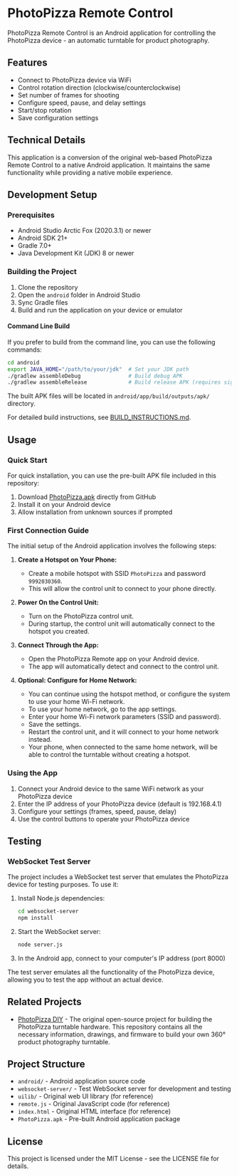 # PhotoPizza Remote Control

PhotoPizza Remote Control is an Android application for controlling the PhotoPizza device - an automatic turntable for product photography.

## Features

- Connect to PhotoPizza device via WiFi
- Control rotation direction (clockwise/counterclockwise)
- Set number of frames for shooting
- Configure speed, pause, and delay settings
- Start/stop rotation
- Save configuration settings

## Technical Details

This application is a conversion of the original web-based PhotoPizza Remote Control to a native Android application. It maintains the same functionality while providing a native mobile experience.

## Development Setup

### Prerequisites

- Android Studio Arctic Fox (2020.3.1) or newer
- Android SDK 21+
- Gradle 7.0+
- Java Development Kit (JDK) 8 or newer

### Building the Project

1. Clone the repository
2. Open the `android` folder in Android Studio
3. Sync Gradle files
4. Build and run the application on your device or emulator

#### Command Line Build

If you prefer to build from the command line, you can use the following commands:

```bash
cd android
export JAVA_HOME="/path/to/your/jdk"  # Set your JDK path
./gradlew assembleDebug               # Build debug APK
./gradlew assembleRelease             # Build release APK (requires signing configuration)
```

The built APK files will be located in `android/app/build/outputs/apk/` directory.

For detailed build instructions, see [BUILD_INSTRUCTIONS.md](android/BUILD_INSTRUCTIONS.md).

## Usage

### Quick Start

For quick installation, you can use the pre-built APK file included in this repository:

1. Download [PhotoPizza.apk](https://github.com/PhotoPizza/remote/raw/master/PhotoPizza.apk) directly from GitHub
2. Install it on your Android device
3. Allow installation from unknown sources if prompted

### First Connection Guide

The initial setup of the Android application involves the following steps:

1. **Create a Hotspot on Your Phone:**  
   * Create a mobile hotspot with SSID `PhotoPizza` and password `9992030360`.  
   * This will allow the control unit to connect to your phone directly.

2. **Power On the Control Unit:**  
   * Turn on the PhotoPizza control unit.  
   * During startup, the control unit will automatically connect to the hotspot you created.

3. **Connect Through the App:**  
   * Open the PhotoPizza Remote app on your Android device.  
   * The app will automatically detect and connect to the control unit.

4. **Optional: Configure for Home Network:**  
   * You can continue using the hotspot method, or configure the system to use your home Wi-Fi network.  
   * To use your home network, go to the app settings.  
   * Enter your home Wi-Fi network parameters (SSID and password).  
   * Save the settings.  
   * Restart the control unit, and it will connect to your home network instead.  
   * Your phone, when connected to the same home network, will be able to control the turntable without creating a hotspot.

### Using the App

1. Connect your Android device to the same WiFi network as your PhotoPizza device
2. Enter the IP address of your PhotoPizza device (default is 192.168.4.1)
3. Configure your settings (frames, speed, pause, delay)
4. Use the control buttons to operate your PhotoPizza device

## Testing

### WebSocket Test Server

The project includes a WebSocket test server that emulates the PhotoPizza device for testing purposes. To use it:

1. Install Node.js dependencies:
   ```bash
   cd websocket-server
   npm install
   ```

2. Start the WebSocket server:
   ```bash
   node server.js
   ```

3. In the Android app, connect to your computer's IP address (port 8000)

The test server emulates all the functionality of the PhotoPizza device, allowing you to test the app without an actual device.

## Related Projects

- [PhotoPizza DIY](https://github.com/MakerDrive/PhotoPizza) - The original open-source project for building the PhotoPizza turntable hardware. This repository contains all the necessary information, drawings, and firmware to build your own 360° product photography turntable.

## Project Structure

- `android/` - Android application source code
- `websocket-server/` - Test WebSocket server for development and testing
- `uilib/` - Original web UI library (for reference)
- `remote.js` - Original JavaScript code (for reference)
- `index.html` - Original HTML interface (for reference)
- `PhotoPizza.apk` - Pre-built Android application package

## License

This project is licensed under the MIT License - see the LICENSE file for details.